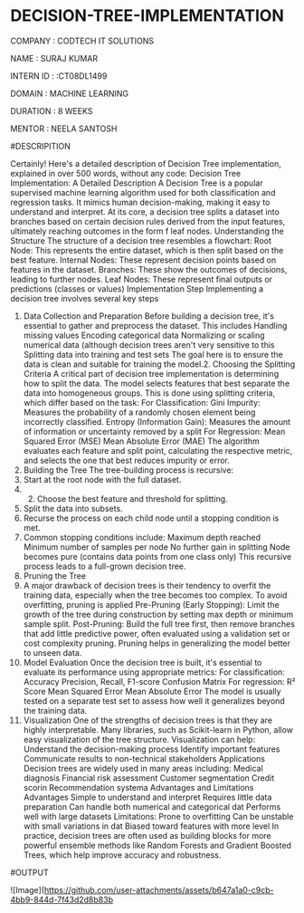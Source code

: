 # DECISION-TREE-IMPLEMENTATION
COMPANY : CODTECH IT SOLUTIONS

NAME : SURAJ KUMAR

INTERN ID : :CT08DL1499

DOMAIN : MACHINE LEARNING

DURATION : 8 WEEKS

MENTOR : NEELA SANTOSH

#DESCRIPITION

Certainly! Here's a detailed description of Decision Tree implementation, explained in over 500 words, without any code:
Decision Tree Implementation: A Detailed Description
A Decision Tree is a popular supervised machine learning algorithm used for both classification and regression tasks. It mimics human decision-making, making it easy to understand and interpret. At its core, a decision tree splits a dataset into branches based on certain decision rules derived from the input features, ultimately reaching outcomes in the form f leaf nodes.
Understanding the Structure
The structure of a decision tree resembles a flowchart:
Root Node: This represents the entire dataset, which is then split based on the best feature.
Internal Nodes: These represent decision points based on features in the dataset.
Branches: These show the outcomes of decisions, leading to further nodes.
Leaf Nodes: These represent final outputs or predictions (classes or values)
Implementation Step
Implementing a decision tree involves several key steps
1. Data Collection and Preparation
Before building a decision tree, it's essential to gather and preprocess the dataset. This includes
Handling missing values
Encoding categorical data
Normalizing or scaling numerical data (although decision trees aren't very sensitive to this
Splitting data into training and test sets
The goal here is to ensure the data is clean and suitable for training the model.2. Choosing the Splitting Criteria
A critical part of decision tree implementation is determining how to split the data. The model selects features that best separate the data into homogeneous groups. This is done using splitting criteria, which differ based on the task:
For Classification:
Gini Impurity: Measures the probability of a randomly chosen element being incorrectly classified.
Entropy (Information Gain): Measures the amount of information or uncertainty removed by a split
For Regression:
Mean Squared Error (MSE)
Mean Absolute Error (MAE)
The algorithm evaluates each feature and split point, calculating the respective metric, and selects the one that best reduces impurity or error.
3. Building the Tree
The tree-building process is recursive:
1. Start at the root node with the full dataset.
2. 2. Choose the best feature and threshold for splitting.
3. Split the data into subsets.
4. Recurse the process on each child node until a stopping condition is met.
5. Common stopping conditions include:
Maximum depth reached
Minimum number of samples per node
No further gain in splitting
Node becomes pure (contains data points from one class only)
This recursive process leads to a full-grown decision tree.
4. Pruning the Tree
5. A major drawback of decision trees is their tendency to overfit the training data, especially when the tree becomes too complex. To avoid overfitting, pruning is applied
Pre-Pruning (Early Stopping): Limit the growth of the tree during construction by setting max depth or minimum sample split.
Post-Pruning: Build the full tree first, then remove branches that add little predictive power, often evaluated using a validation set or cost complexity pruning.
Pruning helps in generalizing the model better to unseen data.
6. Model Evaluation
Once the decision tree is built, it's essential to evaluate its performance using appropriate metrics:
For classification:
Accuracy
Precision, Recall, F1-score
Confusion Matrix
For regression:
R² Score
Mean Squared Error
Mean Absolute Error
The model is usually tested on a separate test set to assess how well it generalizes beyond the training data.
7. Visualization
One of the strengths of decision trees is that they are highly interpretable. Many libraries, such as Scikit-learn in Python, allow easy visualization of the tree structure. Visualization can help:
Understand the decision-making process
Identify important features
Communicate results to non-technical stakeholders
Applications
Decision trees are widely used in many areas including:
Medical diagnosis
Financial risk assessment
Customer segmentation
Credit scorin
Recommendation systema
Advantages and Limitations
Advantages
Simple to understand and interpret
Requires little data preparation
Can handle both numerical and categorical dat
Performs well with large datasets
Limitations:
Prone to overfitting
Can be unstable with small variations in dat
Biased toward features with more level
In practice, decision trees are often used as building blocks for more powerful ensemble methods like Random Forests and Gradient Boosted Trees, which help improve accuracy and robustness.

#OUTPUT

![Image](https://github.com/user-attachments/assets/b647a1a0-c9cb-4bb9-844d-7f43d2d8b83b

